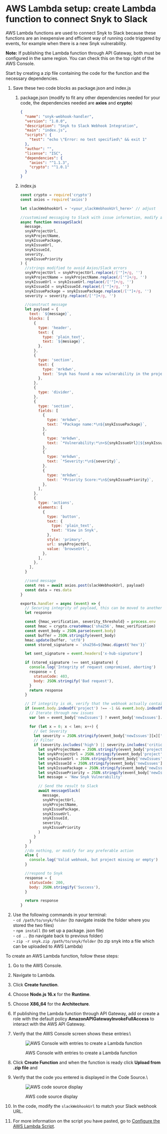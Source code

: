 # AWS Lambda setup: create Lambda function to connect Snyk to Slack

AWS Lambda functions are used to connect Snyk to Slack because these functions are an inexpensive and efficient way of running code triggered by events, for example when there is a new Snyk vulnerability.

**Note:** If publishing the Lambda function through API Gateway, both must be configured in the same region. You can check this on the top right of the AWS Console.

Start by creating a zip file containing the code for the function and the necessary dependencies.&#x20;

1. Save these two code blocks as package.json and index.js
   1.  package.json (modify to fit any other dependencies needed for your code, the dependencies needed are **axios** and **crypto**)

       ```json
       {
         "name": "snyk-webhook-handler",
         "version": "1.0.0",
         "description": "Snyk to Slack Webhook Integration",
         "main": "index.js",
         "scripts": {
           "test": "echo \"Error: no test specified\" && exit 1"
         },
         "author": "",
         "license": "ISC",
         "dependencies": {
           "axios": "^1.1.3",
           "crypto": "^1.0.1"
         }
       }
       ```


   2.  index.js

       ```javascript
       const crypto = require('crypto')
       const axios = require('axios')

       let slackWebhookUrl = '<your_slackWebhookUrl_here>' // adjust

       //customised messaging to Slack with issue information, modify as needed
       async function messageSlack(
         message,
         snykProjectUrl,
         snykProjectName,
         snykIssuePackage,
         snykIssueUrl,
         snykIssueId,
         severity,
         snykIssuePriority
       ) {
         //strings modified to avoid Axios/Slack errors
         snykProjectUrl = snykProjectUrl.replace(/['"]+/g, '')
         snykProjectName = snykProjectName.replace(/['"]+/g, '')
         snykIssueUrl = snykIssueUrl.replace(/['"]+/g, '')
         snykIssueId = snykIssueId.replace(/['"]+/g, '')
         snykIssuePackage = snykIssuePackage.replace(/['"]+/g, '')
         severity = severity.replace(/['"]+/g, '')

         //construct message
         let payload = {
           text: `${message}`,
           blocks: [
             {
               type: 'header',
               text: {
                 type: 'plain_text',
                 text: `${message}`,
               },
             },
             {
               type: 'section',
               text: {
                 type: 'mrkdwn',
                 text: `Snyk has found a new vulnerability in the project:\n*<${snykProjectUrl}|${snykProjectName}>*`,
               },
             },
             {
               type: 'divider',
             },
             {
               type: 'section',
               fields: [
                 {
                   type: 'mrkdwn',
                   text: `*Package name:*\n${snykIssuePackage}`,
                 },
                 {
                   type: 'mrkdwn',
                   text: `*Vulnerability:*\n<${snykIssueUrl}|${snykIssueId}>`,
                 },
                 {
                   type: 'mrkdwn',
                   text: `*Severity:*\n${severity}`,
                 },
                 {
                   type: 'mrkdwn',
                   text: `*Priority Score:*\n${snykIssuePriority}`,
                 },
               ],
             },
             {
               type: 'actions',
               elements: [
                 {
                   type: 'button',
                   text: {
                     type: 'plain_text',
                     text: 'View in Snyk',
                   },
                   style: 'primary',
                   url: snykProjectUrl,
                   value: 'browseUrl',
                 },
               ],
             },
           ],
         }

         //send message
         const res = await axios.post(slackWebhookUrl, payload)
         const data = res.data
       }

       exports.handler = async (event) => {
         // Securing integrity of payload, this can be moved to another Lambda function and called seperately for authentication
         let response

         const {hmac_verification, severity_threshold} = process.env
         const hmac = crypto.createHmac('sha256', hmac_verification)
         const event_body = JSON.parse(event.body)
         const buffer = JSON.stringify(event_body)
         hmac.update(buffer, 'utf8')
         const stored_signature = `sha256=${hmac.digest('hex')}`

         let sent_signature = event.headers['x-hub-signature']

         if (stored_signature !== sent_signature) {
           console.log('Integrity of request compromised, aborting')
           response = {
             statusCode: 403,
             body: JSON.stringify('Bad request'),
           }
           return response
         }

         // If integrity is ok, verify that the webhook actually contains the project object, iterate and filter
         if (event.body.indexOf('project') !== -1 && event.body.indexOf('newIssues') !== -1) {
           // Iterate through new issues
           var len = event_body['newIssues'] ? event_body['newIssues'].length : 0

           for (let x = 0; x < len; x++) {
             // Get Severity
             let severity = JSON.stringify(event_body['newIssues'][x]['issueData']['severity'])
             // Filter
             if (severity.includes('high') || severity.includes('critical')) {
               let snykProjectName = JSON.stringify(event_body['project'].name)
               let snykProjectUrl = JSON.stringify(event_body['project'].browseUrl)
               let snykIssueUrl = JSON.stringify(event_body['newIssues'][x]['issueData'].url)
               let snykIssueId = JSON.stringify(event_body['newIssues'][x].id)
               let snykIssuePackage = JSON.stringify(event_body['newIssues'][x].pkgName)
               let snykIssuePriority = JSON.stringify(event_body['newIssues'][x]['priority'].score)
               let message = 'New Snyk Vulnerability'

               // Send the result to Slack
               await messageSlack(
                 message,
                 snykProjectUrl,
                 snykProjectName,
                 snykIssuePackage,
                 snykIssueUrl,
                 snykIssueId,
                 severity,
                 snykIssuePriority
               )
             }
           }
         }
         //do nothing, or modify for any preferable action
         else {
           console.log('Valid webhook, but project missing or empty')
         }

         //respond to Snyk
         response = {
           statusCode: 200,
           body: JSON.stringify('Success'),
         }

         return response
       }
       ```


2. Use the following commands in your terminal:\
   \- `cd /path/to/snyk/folder` (to navigate inside the folder where you stored the two files)\
   \- `npm install` (to set up a package. json file)\
   \- `cd ..` (to navigate back to previous folder)\
   \- `zip -r snyk.zip /path/to/snyk/folder` (to zip snyk into a file which can be uploaded to AWS Lambda)

To create an AWS Lambda function, follow these steps:

1. Go to the AWS Console.
2. Navigate to Lambda.
3. Click **Create function**.
4. Choose **Node.js 16.x** for the **Runtime**.
5. Choose **X86\_64** for the **Architecture**.
6. If publishing the Lambda function through API Gateway, add or create a role with the default policy **AmazonAPIGatewayInvokeFullAccess** to interact with the AWS API Gateway.
7.  Verify that the AWS Console screen shows these entries:\


    <figure><img src="https://lh6.googleusercontent.com/xzJzGjfuzj0U27-pxcaIcrU-wBj8DTuEiQpivJZAnqRAO3rEPccx48l8KSZ5AE01BYJDwjJwkiFMR-Oj3ozWyG-CI20bwFtK_yjY9HKEoY0-4V4pa8l351JqrYdkK29va1x7BdlPoQ7N12SROjDQy3CmUQsDTtQ5lYOw3QvwoG1c1nDms-EFiQSElA" alt="AWS Console with entries to create a Lambda function"><figcaption><p>AWS Console with entries to create a Lambda function</p></figcaption></figure>
8. Click **Create Function** and when the function is ready click **Upload from .zip file** and
9.  Verify that the code you entered is displayed in the Code Source.\


    <figure><img src="https://lh3.googleusercontent.com/97qnO6V9xBXaf6dyO0hg41Y2vmeB1-0aPK-qskqTI-L2WII3d75zb4XsK6Mg5ljJUEdS7AGYJ5sQ5IoDHvzofkfK_gPId9e-XuBqEGkuWNxlIyL4IHu7-S8hrbGKnuyOehU2fjScDi0jazvuhWkADyFDGkkdAdzQGSEfWO30YGPJ9x4ocfwFXS5LfQ" alt="AWS code source display"><figcaption><p>AWS code source display</p></figcaption></figure>
10. In the code, modify the `slackWebhookUrl` to match your Slack webhook URL.
11. For more information on the script you have pasted, go to [Configure the AWS Lambda Script](configure-the-aws-lambda-script.md).
